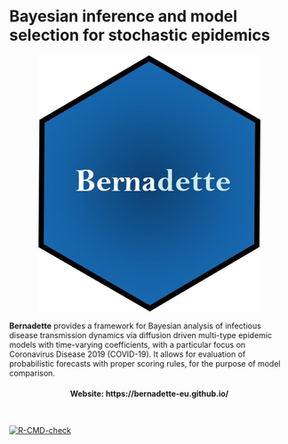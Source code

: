 
# Bayesian inference and model selection for stochastic epidemics

<p align="center">
<img src="https://github.com/bernadette-eu/bernadette-eu.github.io/blob/366c9765bc6c776837a23343c6c8e2ba187f94b9/images/Bernadette_hex_package_website.jpg"">
</p>

**Bernadette** provides a framework for Bayesian analysis of infectious disease transmission dynamics via diffusion driven multi-type epidemic models with time-varying coefficients, with a particular focus on Coronavirus Disease 2019 (COVID-19). It allows for evaluation of probabilistic forecasts with proper scoring rules, for the purpose of model comparison.

<h4 align="center">
  Website: https://bernadette-eu.github.io/
</h4>
<br/>

  <!-- badges: start -->
  [![R-CMD-check](https://github.com/bernadette-eu/Bernadette/workflows/R-CMD-check/badge.svg)](https://github.com/bernadette-eu/Bernadette/actions)
  <!-- badges: end -->
